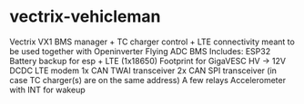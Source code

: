 # vectrix-vehicleman
Vectrix VX1 BMS manager + TC charger control + LTE connectivity
meant to be used together with Openinverter Flying ADC BMS
Includes:
ESP32
Battery backup for esp + LTE (1x18650)
Footprint for GigaVESC HV -> 12V DCDC
LTE modem
1x CAN TWAI transceiver
2x CAN SPI transceiver (in case TC charger(s) are on the same address)
A few relays
Accelerometer with INT for wakeup
